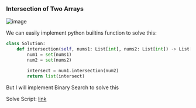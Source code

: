 <h3>  Intersection of Two Arrays </h3>

![image](https://github.com/h4ckyou/h4ckyou.github.io/assets/127159644/f31f4959-d492-4bee-aae7-7c9f471dc034)

We can easily implement python builtins function to solve this:

```python
class Solution:
    def intersection(self, nums1: List[int], nums2: List[int]) -> List[int]:
        num1 = set(nums1)
        num2 = set(nums2)

        intersect = num1.intersection(num2)
        return list(intersect)
```

But I will implement Binary Search to solve this

Solve Script: [link]()
